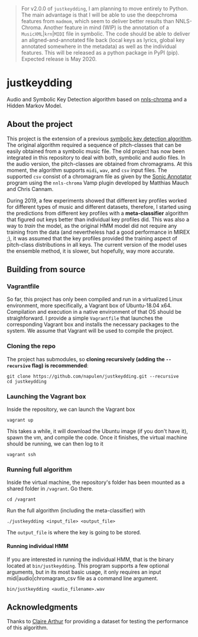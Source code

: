 > For v2.0.0 of `justkeydding`, I am planning to move entirely to Python. The main advantage is that I will be able to use the deepchroma features from `madmom`, which seem to deliver better results than NNLS-Chroma. Another feature in mind (WIP) is the annotation of a `MusicXML`|`krn`|`MIDI` file in symbolic. The code should be able to deliver an aligned-and-annotated file back (local keys as lyrics, global key annotated somewhere in the metadata) as well as the individual features. This will be released as a python package in PyPI (pip). Expected release is May 2020.

# justkeydding
Audio and Symbolic Key Detection algorithm based on [nnls-chroma](http://www.isophonics.net/nnls-chroma) and a Hidden Markov Model.

## About the project
This project is the extension of a previous [symbolic key detection algorithm](https://github.com/napulen/keytracker). The original algorithm required a sequence of pitch-classes that can be easily obtained from a symbolic music file. The old project has now been integrated in this repository to deal with both, symbolic and audio files. In the audio version, the pitch-classes are obtained from chromagrams. At this moment, the algorithm supports `midi`, `wav`, and `csv` input files. The supported `csv` consist of a chromagram file as given by the [Sonic Annotator](https://www.vamp-plugins.org/sonic-annotator/) program using the `nnls-chroma` Vamp plugin developed by Matthias Mauch and Chris Cannam.

During 2019, a few experiments showed that different key profiles worked for different types of music and different datasets, therefore, I started using the predictions from different key profiles with a **meta-classifier** algorithm that figured out keys better than individual key profiles did. This was also a way to *train* the model, as the original HMM model did not require any training from the data (and nevertheless had a good performance in MIREX ;), it was assumed that the key profiles provided the training aspect of pitch-class distributions in all keys. The current version of the model uses the ensemble method, it is slower, but hopefully, way more accurate.

## Building from source
### Vagrantfile
So far, this project has only been compiled and run in a virtualized Linux environment, more specifically, a Vagrant box of Ubuntu-18.04 x64. Compilation and execution in a native environment of that OS should be straighforward. I provide a simple `Vagrantfile` that launches the corresponding Vagrant box and installs the necessary packages to the system. We assume that Vagrant will be used to compile the project.

### Cloning the repo
The project has submodules, so **cloning recursively (adding the `--recursive` flag) is recommended**:
```
git clone https://github.com/napulen/justkeydding.git --recursive
cd justkeydding
```
### Launching the Vagrant box
Inside the repository, we can launch the Vagrant box
```
vagrant up
```
This takes a while, it will download the Ubuntu image (if you don't have it), spawn the vm, and compile the code. Once it finishes, the virtual machine should be running, we can then log to it
```
vagrant ssh
```
### Running full algorithm
Inside the virtual machine, the repository's folder has been mounted as a shared folder in `/vagrant`. Go there.
```
cd /vagrant
```
Run the full algorithm (including the meta-classifier) with
```
./justkeydding <input_file> <output_file>
```
The `output_file` is where the key is going to be stored.

#### Running individual HMM
If you are interested in running the individual HMM, that is the binary located at `bin/justkeydding`. This program supports a few  optional arguments, but in its most basic usage, it only requires an input midi|audio|chromagram_csv file as a command line argument.
```
bin/justkeydding <audio_filename>.wav
```
## Acknowledgments
Thanks to [Claire Arthur](https://github.com/musicnerd) for providing a dataset for testing the performance of this algorithm.
